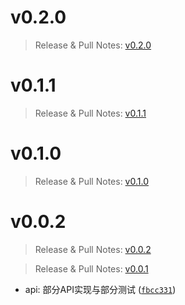 # v0.2.0

> Release & Pull Notes: [v0.2.0](https://github.com/simple-robot/simbot-component-miyoushe-villa/releases/tag/v0.2.0) 


# v0.1.1

> Release & Pull Notes: [v0.1.1](https://github.com/simple-robot/simbot-component-miyoushe-villa/releases/tag/v0.1.1) 


# v0.1.0

> Release & Pull Notes: [v0.1.0](https://github.com/simple-robot/simbot-component-miyoushe-villa/releases/tag/v0.1.0) 


# v0.0.2

> Release & Pull Notes: [v0.0.2](https://github.com/simple-robot/simbot-component-miyoushe-villa/releases/tag/v0.0.2) 



> Release & Pull Notes: [v0.0.1](https://github.com/simple-robot/simbot-component-miyoushe-villa/releases/tag/v0.0.1) 

- api: 部分API实现与部分测试 ([`fbcc331`](https://github.com/simple-robot/simpler-robot/commit/fbcc331))

